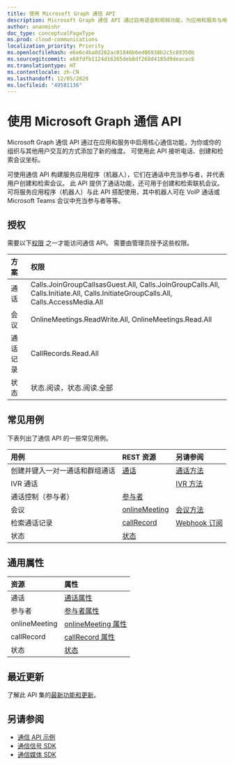 ```yaml
---
title: 使用 Microsoft Graph 通信 API
description: Microsoft Graph 通信 API 通过启用语音和视频功能，为应用和服务与用户的互动方式添加了新的维度。
author: ananmishr
doc_type: conceptualPageType
ms.prod: cloud-communications
localization_priority: Priority
ms.openlocfilehash: e6e6c4ba8d262ac01846b6ed06938b2c5c89350b
ms.sourcegitcommit: e68fdfb1124d16265deb8df268d4185d9deacac6
ms.translationtype: HT
ms.contentlocale: zh-CN
ms.lasthandoff: 12/05/2020
ms.locfileid: "49581136"
---
```

# <a name="working-with-the-communications-api-in-microsoft-graph"></a>使用 Microsoft Graph 通信 API

Microsoft Graph 通信 API 通过在应用和服务中启用核心通信功能，为你或你的组织与其他用户交互的方式添加了新的维度。 可使用此 API 接听电话、创建和检索会议坐标。

可使用通信 API 构建服务应用程序（机器人），它们在通话中充当参与者，并代表用户创建和检索会议。
此 API 提供了通话功能，还可用于创建和检索联机会议。 可将服务应用程序（机器人）与此 API 搭配使用，其中机器人可在 VoIP 通话或 Microsoft Teams 会议中充当参与者等等。

## <a name="authorization"></a>授权

需要以下[权限](/graph/permissions-reference#calls-permissions) 之一才能访问通信 API。 需要由管理员授予这些权限。

| 方案                 | 权限                                  |
|:------------------------------------|:---------------------------------------------|
| 通话                 | Calls.JoinGroupCallsasGuest.All, Calls.JoinGroupCalls.All, Calls.Initiate.All, Calls.InitiateGroupCalls.All, Calls.AccessMedia.All |
| 会议                 | OnlineMeetings.ReadWrite.All, OnlineMeetings.Read.All |
| 通话记录             | CallRecords.Read.All |
| 状态             | 状态.阅读，状态.阅读.全部 |

## <a name="common-use-cases"></a>常见用例

下表列出了通信 API 的一些常见用例。

| 用例                         | REST 资源                                 | 另请参阅  |
|:------------------------------------|:---------------------------------------------|:----------|
| 创建并键入一对一通话和群组通话   | [通话](/graph/api/resources/call?view=graph-rest-v1.0)| [通话方法](/graph/api/resources/call?view=graph-rest-v1.0#methods)| 
|IVR 通话   |     | [IVR 方法](/graph/api/resources/calls-api-ivr-overview?view=graph-rest-v1.0)
| 通话控制（参与者） | [参与者](/graph/api/resources/participant?view=graph-rest-v1.0)   ||
|会议|[onlineMeeting](/graph/api/resources/onlinemeeting?view=graph-rest-v1.0)| [会议方法](/graph/api/resources/onlinemeeting?view=graph-rest-v1.0#methods)|
| 检索通话记录 | [callRecord](/graph/api/resources/callrecords-callrecord?view=graph-rest-1.0) | [Webhook 订阅](/graph/api/resources/webhooks?view=graph-rest-1.0) |
|状态|[状态](/graph/api/resources/presence?view=graph-rest-v1.0)||

## <a name="common-properties"></a>通用属性

| 资源                | 属性                             |
|:------------------------------------|:---------------------------------------------|
| 通话                               | [通话属性](/graph/api/resources/call?view=graph-rest-v1.0#properties)  |
| 参与者                         | [参与者属性](/graph/api/resources/participant?view=graph-rest-v1.0#properties) |
| onlineMeeting                            | [onlineMeeting 属性](/graph/api/resources/onlinemeeting?view=graph-rest-v1.0#properties)                     |
| callRecord | [callRecord 属性](/graph/api/resources/callrecords-callrecord#properties) |
|状态|[状态](/graph/api/resources/presence?view=graph-rest-v1.0)|

## <a name="whats-new"></a>最近更新
了解此 API 集的[最新功能和更新](/graph/whats-new-overview)。

## <a name="see-also"></a>另请参阅

- [通信 API 示例](https://github.com/microsoftgraph/microsoft-graph-comms-samples/)
- [通信信号 SDK](https://www.nuget.org/packages/Microsoft.Graph.Communications.Calls)
- [通信媒体 SDK](https://www.nuget.org/packages/Microsoft.Graph.Communications.Calls.Media)